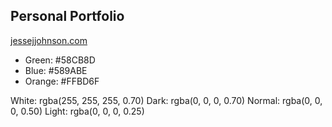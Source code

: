 ## Personal Portfolio

[jessejjohnson.com](http://jessejjohnson.com)

* Green: #58CB8D
* Blue: #589ABE
* Orange: #FFBD6F


White: rgba(255, 255, 255, 0.70)
Dark: rgba(0, 0, 0, 0.70)
Normal: rgba(0, 0, 0, 0.50)
Light: rgba(0, 0, 0, 0.25)